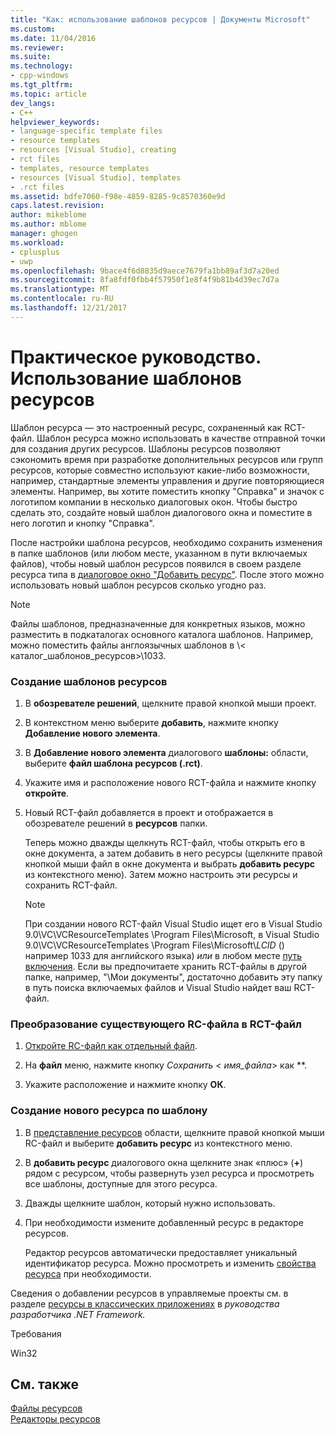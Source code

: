 ```yaml
---
title: "Как: использование шаблонов ресурсов | Документы Microsoft"
ms.custom: 
ms.date: 11/04/2016
ms.reviewer: 
ms.suite: 
ms.technology:
- cpp-windows
ms.tgt_pltfrm: 
ms.topic: article
dev_langs:
- C++
helpviewer_keywords:
- language-specific template files
- resource templates
- resources [Visual Studio], creating
- rct files
- templates, resource templates
- resources [Visual Studio], templates
- .rct files
ms.assetid: bdfe7060-f98e-4859-8285-9c8570360e9d
caps.latest.revision: 
author: mikeblome
ms.author: mblome
manager: ghogen
ms.workload:
- cplusplus
- uwp
ms.openlocfilehash: 9bace4f6d8835d9aece7679fa1bb89af3d7a20ed
ms.sourcegitcommit: 8fa8fdf0fbb4f57950f1e8f4f9b81b4d39ec7d7a
ms.translationtype: MT
ms.contentlocale: ru-RU
ms.lasthandoff: 12/21/2017
---
```

# <a name="how-to-use-resource-templates"></a>Практическое руководство. Использование шаблонов ресурсов
Шаблон ресурса — это настроенный ресурс, сохраненный как RCT-файл. Шаблон ресурса можно использовать в качестве отправной точки для создания других ресурсов. Шаблоны ресурсов позволяют сэкономить время при разработке дополнительных ресурсов или групп ресурсов, которые совместно используют какие-либо возможности, например, стандартные элементы управления и другие повторяющиеся элементы. Например, вы хотите поместить кнопку "Справка" и значок с логотипом компании в несколько диалоговых окон. Чтобы быстро сделать это, создайте новый шаблон диалогового окна и поместите в него логотип и кнопку "Справка".  
  
 После настройки шаблона ресурсов, необходимо сохранить изменения в папке шаблонов (или любом месте, указанном в пути включаемых файлов), чтобы новый шаблон ресурсов появился в своем разделе ресурса типа в [диалоговое окно "Добавить ресурс"](../windows/add-resource-dialog-box.md). После этого можно использовать новый шаблон ресурсов сколько угодно раз.  
  
> [!NOTE]
>  Файлы шаблонов, предназначенные для конкретных языков, можно разместить в подкаталогах основного каталога шаблонов. Например, можно поместить файлы англоязычных шаблонов в \\< каталог_шаблонов_ресурсов\>\1033.  
  
### <a name="to-create-a-template-for-resources"></a>Создание шаблонов ресурсов  
  
1.  В **обозревателе решений**, щелкните правой кнопкой мыши проект.  
  
2.  В контекстном меню выберите **добавить**, нажмите кнопку **Добавление нового элемента**.  
  
3.  В **Добавление нового элемента** диалогового **шаблоны:** области, выберите **файл шаблона ресурсов (.rct)**.  
  
4.  Укажите имя и расположение нового RCT-файла и нажмите кнопку **откройте**.  
  
5.  Новый RCT-файл добавляется в проект и отображается в обозревателе решений в **ресурсов** папки.  
  
     Теперь можно дважды щелкнуть RCT-файл, чтобы открыть его в окне документа, а затем добавить в него ресурсы (щелкните правой кнопкой мыши файл в окне документа и выбрать **добавить ресурс** из контекстного меню). Затем можно настроить эти ресурсы и сохранить RCT-файл.  
  
    > [!NOTE]
    >  При создании нового RCT-файл Visual Studio ищет его в Visual Studio 9.0\VC\VCResourceTemplates \Program Files\Microsoft, в Visual Studio 9.0\VC\VCResourceTemplates \Program Files\Microsoft\\*LCID* () например 1033 для английского языка) *или* в любом месте [путь включения](../windows/how-to-specify-include-directories-for-resources.md). Если вы предпочитаете хранить RCT-файлы в другой папке, например, "\Мои документы", достаточно добавить эту папку в путь поиска включаемых файлов и Visual Studio найдет ваш RCT-файл.  
  
### <a name="to-convert-an-existing-rc-file-to-an-rct-file"></a>Преобразование существующего RC-файла в RCT-файл  
  
1.  [Откройте RC-файл как отдельный файл](../windows/how-to-open-a-resource-script-file-outside-of-a-project-standalone.md).  
  
2.  На **файл** меню, нажмите кнопку  **Сохранить \<* имя_файла*> как **.  
  
3.  Укажите расположение и нажмите кнопку **ОК**.  
  
### <a name="to-create-a-new-resource-from-a-template"></a>Создание нового ресурса по шаблону  
  
1.  В [представление ресурсов](../windows/resource-view-window.md) области, щелкните правой кнопкой мыши RC-файл и выберите **добавить ресурс** из контекстного меню.  
  
2.  В **добавить ресурс** диалогового окна щелкните знак «плюс» (**+**) рядом с ресурсом, чтобы развернуть узел ресурса и просмотреть все шаблоны, доступные для этого ресурса.  
  
3.  Дважды щелкните шаблон, который нужно использовать.  
  
4.  При необходимости измените добавленный ресурс в редакторе ресурсов.  
  
     Редактор ресурсов автоматически предоставляет уникальный идентификатор ресурса. Можно просмотреть и изменить [свойства ресурса](../windows/changing-the-properties-of-a-resource.md) при необходимости.  
  
 Сведения о добавлении ресурсов в управляемые проекты см. в разделе [ресурсы в классических приложениях](/dotnet/framework/resources/index) в *руководства разработчика .NET Framework.*  
  
 Требования  
  
 Win32  
  
## <a name="see-also"></a>См. также  
 [Файлы ресурсов](../windows/resource-files-visual-studio.md)   
 [Редакторы ресурсов](../windows/resource-editors.md)
